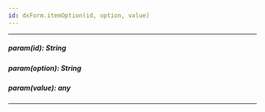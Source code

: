 ```yaml
---
id: dxForm.itemOption(id, option, value)
---
```

---
##### param(id): String
<!-- Description goes here -->

##### param(option): String
<!-- Description goes here -->

##### param(value): any
<!-- Description goes here -->

---
